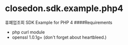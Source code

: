 closedon.sdk.example.php4
==============================

휴폐업조회 SDK Example for PHP 4
####Requirements
+ php curl module
+ openssl 1.0.1g+ (don't forget about heartbleed.)